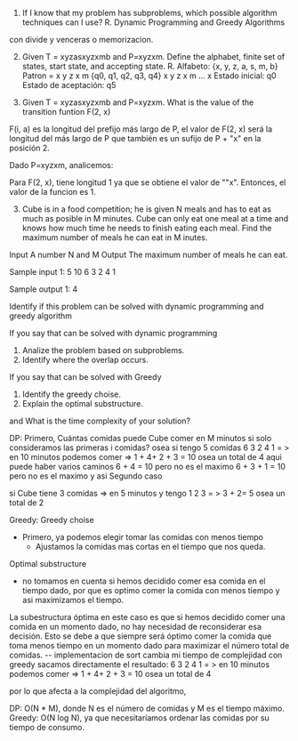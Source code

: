 1. If I know that my problem has subproblems, which possible algorithm techniques can I use?
   R. Dynamic Programming and
   Greedy Algorithms

con  divide y venceras o memorizacion.


2. Given T = xyzasxyzxmb and P=xyzxm. Define the alphabet, finite set of states, start state, and accepting state.
   R.
   Alfabeto: {x, y, z, a, s, m, b}
   Patron = x  y  z  x  m
   {q0, q1, q2, q3, q4}
    x   y   z    x  m   ... x 
   Estado inicial: q0
   Estado de aceptación: q5

3. Given T = xyzasxyzxmb and P=xyzxm. What is the value of the transition funtion F(2, x)

F(i, a) es la longitud del prefijo más largo de P, el valor de F(2, x) será la longitud del más largo de P que también es un sufijo de P + "x" en la posición 2.

Dado P=xyzxm, analicemos:

Para F(2, x), tiene longitud 1 ya que se obtiene el valor de ""x".
Entonces, el valor de la funcion es 1.


3.  Cube is in a food competition; he is given N meals and has to eat as much as posible in M minutes. Cube can only eat one meal at a time and knows how much time he needs to finish eating each meal. Find the maximum number of meals he can eat in M inutes.

Input A number N and M
Output The maximum number of meals he can eat.

Sample input 1:
5 10
6 3 2 4 1

Sample output 1:
4


Identify if this problem can be solved with dynamic programming and greedy algorithm


If you say that can be solved with dynamic programming
1. Analize the problem based on subproblems.
2. Identify where the overlap occurs.

If you say that can be solved with Greedy
1. Identify the greedy choise.
2.  Explain the optimal substructure.

and What is the time complexity of your solution?

DP:
 Primero, Cuántas comidas puede Cube comer en M minutos si solo consideramos las primeras i comidas?
osea si tengo 5 comidas 6 3 2 4 1 = > en 10 minutos podemos comer => 1 + 4+ 2 + 3 = 10 osea un total de 4
aqui puede haber varios caminos 6 + 4 = 10 pero no es el maximo
6 + 3 + 1 = 10 pero no es el maximo y asi 
Segundo caso 

si Cube tiene 3 comidas => en 5 minutos
y tengo 1 2 3 = > 3 + 2= 5 osea un total de 2

Greedy:
Greedy choise
- Primero, ya podemos elegir tomar las comidas con menos tiempo
  - Ajustamos la comidas mas cortas en el tiempo que nos queda.

Optimal substructure
 - no tomamos en cuenta si hemos decidido comer esa comida en el tiempo dado, por que es optimo comer la comida con menos tiempo
y asi maximizamos el tiempo.

La subestructura óptima en este caso es que si hemos decidido comer una comida en un momento dado, no hay necesidad de reconsiderar esa decisión.
Esto se debe a que siempre será óptimo comer la comida que toma menos tiempo en un momento dado para maximizar el número total de comidas.
-- implementacion de sort cambia mi tiempo de complejidad
con greedy sacamos directamente el resultado:  6 3 2 4 1 = > en 10 minutos podemos comer => 1 + 4+ 2 + 3 = 10 osea un total de 4

por lo que afecta a la complejidad del algoritmo, 

DP: O(N * M), donde N es el número de comidas y M es el tiempo máximo.
Greedy:  O(N log N), ya que necesitaríamos ordenar las comidas por su tiempo de consumo.

